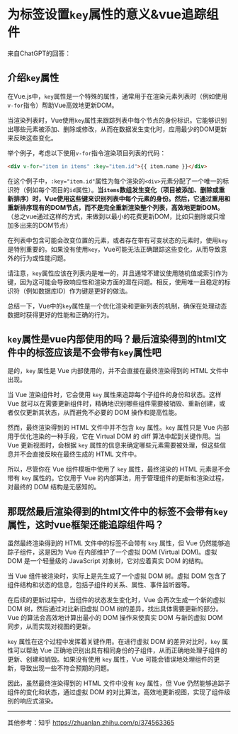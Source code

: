# 为标签设置`key`属性的意义&vue追踪组件

来自ChatGPT的回答：

## 介绍`key`属性

在Vue.js中，`key`属性是一个特殊的属性，通常用于在渲染元素列表时（例如使用`v-for`指令）帮助Vue高效地更新DOM。

当渲染列表时，Vue使用`key`属性来跟踪列表中每个节点的身份标识。它能够识别出哪些元素被添加、删除或修改，从而在数据发生变化时，应用最少的DOM更新来反映这些变化。

举个例子，考虑以下使用`v-for`指令渲染项目列表的代码：

```html
<div v-for="item in items" :key="item.id">{{ item.name }}</div>
```

在这个例子中，`:key="item.id"`属性为每个渲染的`<div>`元素分配了一个唯一的标识符（例如每个项目的`id`属性）。**当`items`数组发生变化（项目被添加、删除或重新排序）时，Vue使用这些键来识别列表中每个元素的身份。然后，它通过重用和重新排序现有的DOM节点，而不是完全重新渲染整个列表，高效地更新DOM。**（总之vue通过这样的方式，来做到以最小的花费更新DOM，比如只删除或只增加多出来的DOM节点）

在列表中包含可能会改变位置的元素，或者存在带有可变状态的元素时，使用`key`是特别重要的。如果没有使用`key`，Vue可能无法正确跟踪这些变化，从而导致意外的行为或性能问题。

请注意，`key`属性应该在列表内是唯一的，并且通常不建议使用随机值或索引作为键，因为这可能会导致响应性和渲染方面的潜在问题。相反，使用唯一且稳定的标识符（例如数据库ID）作为键是更好的做法。

总结一下，Vue中的`key`属性是一个优化渲染和更新列表的机制，确保在处理动态数据时获得更好的性能和正确的行为。

## `key`属性是vue内部使用的吗？最后渲染得到的html文件中的标签应该是不会带有`key`属性吧

是的，`key` 属性是 Vue 内部使用的，并不会直接在最终渲染得到的 HTML 文件中出现。

当 Vue 渲染组件时，它会使用 `key` 属性来追踪每个子组件的身份和状态。这样 Vue 就可以在需要更新组件时，精确地识别哪些组件需要被销毁、重新创建，或者仅仅更新其状态，从而避免不必要的 DOM 操作和提高性能。

然而，最终渲染得到的 HTML 文件中并不包含 `key` 属性。`key` 属性只是 Vue 内部用于优化渲染的一种手段，它在 Virtual DOM 的 diff 算法中起到关键作用。当 Vue 更新视图时，会根据 `key` 属性的信息来确定哪些元素需要被处理，但这些信息并不会直接反映在最终生成的 HTML 文件中。

所以，尽管你在 Vue 组件模板中使用了 `key` 属性，最终渲染的 HTML 元素是不会带有 `key` 属性的。它仅用于 Vue 的内部算法，用于管理组件的更新和渲染过程，对最终的 DOM 结构是无感知的。

## 那既然最后渲染得到的html文件中的标签不会带有`key`属性，这时vue框架还能追踪组件吗？

虽然最终渲染得到的 HTML 文件中的标签不会带有 `key` 属性，但 Vue 仍然能够追踪子组件，这是因为 Vue 在内部维护了一个虚拟 DOM (Virtual DOM)。虚拟 DOM 是一个轻量级的 JavaScript 对象树，它对应着真实 DOM 的结构。

当 Vue 组件被渲染时，实际上是先生成了一个虚拟 DOM 树。虚拟 DOM 包含了组件结构和状态的信息，包括子组件的关系、属性、事件监听器等。

在后续的更新过程中，当组件的状态发生变化时，Vue 会再次生成一个新的虚拟 DOM 树，然后通过对比新旧虚拟 DOM 树的差异，找出具体需要更新的部分。Vue 的算法会高效地计算出最小的 DOM 操作来使真实 DOM 与新的虚拟 DOM 同步，从而实现对视图的更新。

`key` 属性在这个过程中发挥着关键作用。在进行虚拟 DOM 的差异对比时，`key` 属性可以帮助 Vue 正确地识别出具有相同身份的子组件，从而正确地处理子组件的更新、创建和销毁。如果没有使用 `key` 属性，Vue 可能会错误地处理组件的更新，导致出现一些不符合预期的问题。

因此，虽然最终渲染得到的 HTML 文件中没有 `key` 属性，但 Vue 仍然能够追踪子组件的变化和状态，通过虚拟 DOM 的对比算法，高效地更新视图，实现了组件级别的响应式渲染。

------

其他参考：知乎 <https://zhuanlan.zhihu.com/p/374563365>
